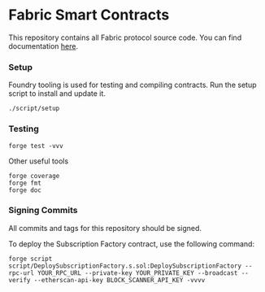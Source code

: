 # Fabric Smart Contracts

This repository contains all Fabric protocol source code. You can find documentation [here](https://docs.withfabric.xyz/).

### Setup

Foundry tooling is used for testing and compiling contracts. Run the setup
script to install and update it.

```
./script/setup
```

### Testing

```
forge test -vvv
```

Other useful tools

```
forge coverage
forge fmt
forge doc
```

### Signing Commits

All commits and tags for this repository should be signed.

To deploy the Subscription Factory contract, use the following command:

```
forge script script/DeploySubscriptionFactory.s.sol:DeploySubscriptionFactory --rpc-url YOUR_RPC_URL --private-key YOUR_PRIVATE_KEY --broadcast --verify --etherscan-api-key BLOCK_SCANNER_API_KEY -vvvv
```
